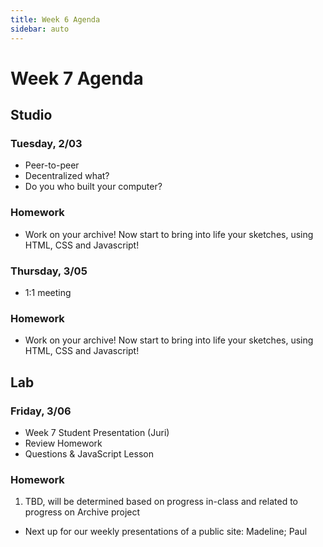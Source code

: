 ```yaml
---
title: Week 6 Agenda
sidebar: auto
---
```


# Week 7 Agenda

## Studio

### Tuesday, 2/03

- Peer-to-peer
- Decentralized what?
- Do you who built your computer?

### Homework

- Work on your archive! Now start to bring into life your sketches, using HTML, CSS and Javascript!

### Thursday, 3/05

- 1:1 meeting

### Homework

- Work on your archive! Now start to bring into life your sketches, using HTML, CSS and Javascript!

## Lab

### Friday, 3/06

- Week 7 Student Presentation (Juri)
- Review Homework
- Questions & JavaScript Lesson

### Homework

1. TBD, will be determined based on progress in-class and related to progress on Archive project

- Next up for our weekly presentations of a public site: Madeline; Paul
